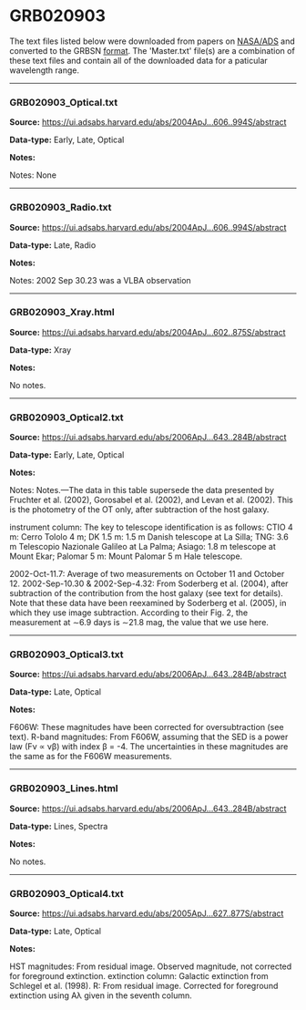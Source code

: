 # GRB020903

The text files listed below were downloaded from papers on [NASA/ADS](https://ui.adsabs.harvard.edu) and converted to the GRBSN [format](https://github.com/GabrielF98/GRBSNWebtool/tree/master/Webtool/static/SourceData). The 'Master.txt' file(s) are a combination of these text files and contain all of the downloaded data for a paticular wavelength range.

***

### GRB020903_Optical.txt

**Source:** https://ui.adsabs.harvard.edu/abs/2004ApJ...606..994S/abstract

**Data-type:** Early, Late, Optical

**Notes:**

Notes: None


***

### GRB020903_Radio.txt

**Source:** https://ui.adsabs.harvard.edu/abs/2004ApJ...606..994S/abstract

**Data-type:** Late, Radio

**Notes:**

Notes: 2002 Sep 30.23 was a VLBA observation


***

### GRB020903_Xray.html

**Source:** https://ui.adsabs.harvard.edu/abs/2004ApJ...602..875S/abstract

**Data-type:** Xray

**Notes:**

No notes.

***

### GRB020903_Optical2.txt

**Source:** https://ui.adsabs.harvard.edu/abs/2006ApJ...643..284B/abstract

**Data-type:** Early, Late, Optical

**Notes:**

Notes: Notes.—The data in this table supersede the data presented by Fruchter et al. (2002), Gorosabel et al. (2002), and Levan et al. (2002). This is the photometry of the OT only, after subtraction of the host galaxy. 

instrument column: The key to telescope identification is as follows: CTIO 4 m: Cerro Tololo 4 m; DK 1.5 m: 1.5 m Danish telescope at La Silla; TNG: 3.6 m Telescopio Nazionale Galileo at La Palma; Asiago: 1.8 m telescope at Mount Ekar; Palomar 5 m: Mount Palomar 5 m Hale telescope.

2002-Oct-11.7: Average of two measurements on October 11 and October 12.
2002-Sep-10.30 & 2002-Sep-4.32: From Soderberg et al. (2004), after subtraction of the contribution from the host galaxy (see text for details). Note that these data have been reexamined by Soderberg et al. (2005), in which they use image subtraction. According to their Fig. 2, the measurement at ∼6.9 days is ∼21.8 mag, the value that we use here.


***

### GRB020903_Optical3.txt

**Source:** https://ui.adsabs.harvard.edu/abs/2006ApJ...643..284B/abstract

**Data-type:** Late, Optical

**Notes:**

F606W: These magnitudes have been corrected for oversubtraction (see text).
R-band magnitudes: From F606W, assuming that the SED is a power law (Fν ∝ νβ) with index β = -4. The uncertainties in these magnitudes are the same as for the F606W measurements.


***

### GRB020903_Lines.html

**Source:** https://ui.adsabs.harvard.edu/abs/2006ApJ...643..284B/abstract

**Data-type:** Lines, Spectra

**Notes:**

No notes.

***

### GRB020903_Optical4.txt

**Source:** https://ui.adsabs.harvard.edu/abs/2005ApJ...627..877S/abstract

**Data-type:** Late, Optical

**Notes:**

HST magnitudes: From residual image. Observed magnitude, not corrected for foreground extinction.
extinction column: Galactic extinction from Schlegel et al. (1998).
R: From residual image. Corrected for foreground extinction using Aλ given in the seventh column.
